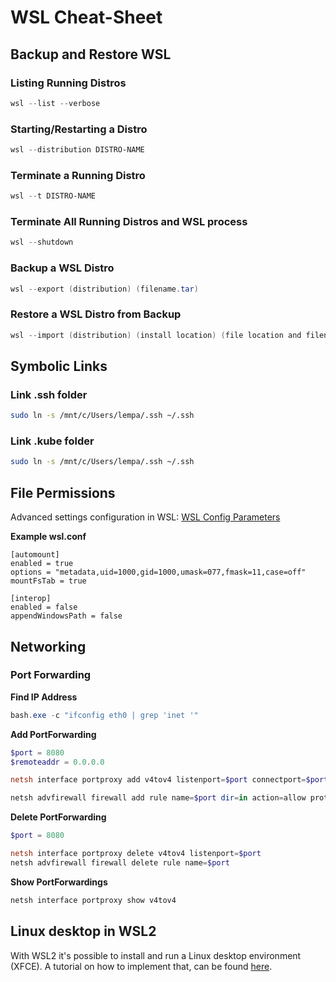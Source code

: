 # WSL Cheat-Sheet

## Backup and Restore WSL

### Listing Running Distros

```powershell
wsl --list --verbose
```

### Starting/Restarting a Distro

```powershell
wsl --distribution DISTRO-NAME
```

### Terminate a Running Distro

```powershell
wsl --t DISTRO-NAME
```

### Terminate All Running Distros and WSL process

```powershell
wsl --shutdown
```

### Backup a WSL Distro

```powershell
wsl --export (distribution) (filename.tar)
```

### Restore a WSL Distro from Backup

```powershell
wsl --import (distribution) (install location) (file location and filename)
```

## Symbolic Links

### Link .ssh folder

```bash
sudo ln -s /mnt/c/Users/lempa/.ssh ~/.ssh
```

### Link .kube folder

```bash
sudo ln -s /mnt/c/Users/lempa/.ssh ~/.ssh
```

## File Permissions

Advanced settings configuration in WSL: [WSL Config Parameters](https://docs.microsoft.com/en-us/windows/wsl/wsl-config)

**Example wsl.conf**

```
[automount]
enabled = true
options = "metadata,uid=1000,gid=1000,umask=077,fmask=11,case=off"
mountFsTab = true

[interop]
enabled = false
appendWindowsPath = false
```

## Networking

### Port Forwarding

**Find IP Address**

```powershell
bash.exe -c "ifconfig eth0 | grep 'inet '"
```

**Add PortForwarding**

```powershell
$port = 8080
$remoteaddr = 0.0.0.0

netsh interface portproxy add v4tov4 listenport=$port connectport=$port connectaddress=$remoteaddr

netsh advfirewall firewall add rule name=$port dir=in action=allow protocol=TCP localport=$port
```

**Delete PortForwarding**

```PowerShell
$port = 8080

netsh interface portproxy delete v4tov4 listenport=$port
netsh advfirewall firewall delete rule name=$port

```

**Show PortForwardings**

```powershell
netsh interface portproxy show v4tov4
```

## Linux desktop in WSL2

With WSL2 it's possible to install and run a Linux desktop environment (XFCE). A tutorial on how
to implement that, can be found [here](https://thedatabaseme.de/2022/05/15/shorty-running-xfce-linux-desktop-on-wsl2/).
